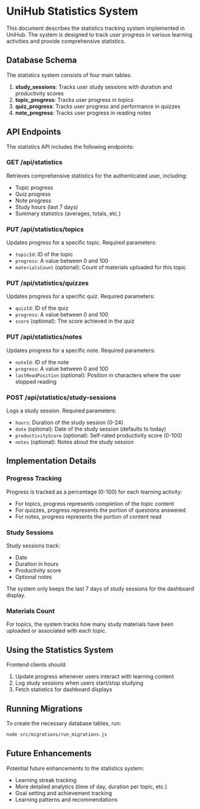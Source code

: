 # UniHub Statistics System

This document describes the statistics tracking system implemented in UniHub. The system is designed to track user progress in various learning activities and provide comprehensive statistics.

## Database Schema

The statistics system consists of four main tables:

1. **study_sessions**: Tracks user study sessions with duration and productivity scores
2. **topic_progress**: Tracks user progress in topics
3. **quiz_progress**: Tracks user progress and performance in quizzes
4. **note_progress**: Tracks user progress in reading notes

## API Endpoints

The statistics API includes the following endpoints:

### GET /api/statistics

Retrieves comprehensive statistics for the authenticated user, including:
- Topic progress
- Quiz progress
- Note progress
- Study hours (last 7 days)
- Summary statistics (averages, totals, etc.)

### PUT /api/statistics/topics

Updates progress for a specific topic. Required parameters:
- `topicId`: ID of the topic
- `progress`: A value between 0 and 100
- `materialsCount` (optional): Count of materials uploaded for this topic

### PUT /api/statistics/quizzes

Updates progress for a specific quiz. Required parameters:
- `quizId`: ID of the quiz
- `progress`: A value between 0 and 100
- `score` (optional): The score achieved in the quiz

### PUT /api/statistics/notes

Updates progress for a specific note. Required parameters:
- `noteId`: ID of the note
- `progress`: A value between 0 and 100
- `lastReadPosition` (optional): Position in characters where the user stopped reading

### POST /api/statistics/study-sessions

Logs a study session. Required parameters:
- `hours`: Duration of the study session (0-24)
- `date` (optional): Date of the study session (defaults to today)
- `productivityScore` (optional): Self-rated productivity score (0-100)
- `notes` (optional): Notes about the study session

## Implementation Details

### Progress Tracking

Progress is tracked as a percentage (0-100) for each learning activity:
- For topics, progress represents completion of the topic content
- For quizzes, progress represents the portion of questions answered
- For notes, progress represents the portion of content read

### Study Sessions

Study sessions track:
- Date
- Duration in hours
- Productivity score
- Optional notes

The system only keeps the last 7 days of study sessions for the dashboard display.

### Materials Count

For topics, the system tracks how many study materials have been uploaded or associated with each topic.

## Using the Statistics System

Frontend clients should:

1. Update progress whenever users interact with learning content
2. Log study sessions when users start/stop studying
3. Fetch statistics for dashboard displays

## Running Migrations

To create the necessary database tables, run:

```bash
node src/migrations/run_migrations.js
```

## Future Enhancements

Potential future enhancements to the statistics system:
- Learning streak tracking
- More detailed analytics (time of day, duration per topic, etc.)
- Goal setting and achievement tracking
- Learning patterns and recommendations 